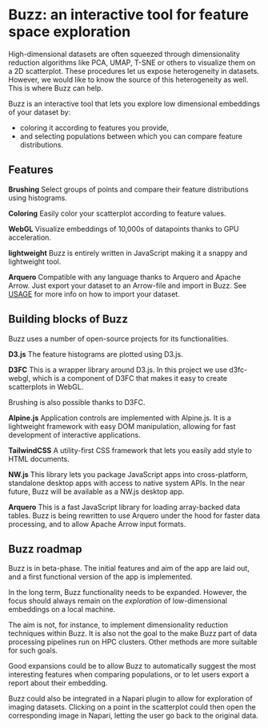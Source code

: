 # Buzz: an interactive tool for feature space exploration

High-dimensional datasets are often squeezed through dimensionality reduction
algorithms like PCA, UMAP, T-SNE or others to visualize them on a 2D scatterplot. 
These procedures let us expose heterogeneity in datasets. However, we would
like to know the source of this heterogeneity as well. This is where Buzz can help.

Buzz is an interactive tool that lets you explore low dimensional embeddings
of your dataset by:
- coloring it according to features you provide,
- and selecting populations between which you can compare feature distributions.

## Features
**Brushing** Select groups of points and compare their feature distributions using histograms.

**Coloring** Easily color your scatterplot according to feature values.

**WebGL** Visualize embeddings of 10,000s of datapoints thanks to GPU acceleration.

**lightweight** Buzz is entirely written in JavaScript making it a snappy and lightweight tool.

**Arquero** Compatible with any language thanks to Arquero and Apache Arrow. Just export 
your dataset to an Arrow-file and import in Buzz. See [USAGE](USAGE.md) for more info
on how to import your dataset.

## Building blocks of Buzz

Buzz uses a number of open-source projects for its functionalities.

**D3.js** The feature histograms are plotted using D3.js. 

**D3FC** This is a wrapper library around D3.js. In this project we use d3fc-webgl,
which is a component of D3FC that makes it easy to create scatterplots in WebGL.

Brushing is also possible thanks to D3FC.

**Alpine.js** Application controls are implemented with Alpine.js. It is a lightweight
framework with easy DOM manipulation, allowing for fast development of interactive
applications.

**TailwindCSS** A utility-first CSS framework that lets you easily add style to
HTML documents.

**NW.js** This library lets you package JavaScript apps into cross-platform, 
standalone desktop apps with access to native system APIs. In the near future, Buzz will
be available as a NW.js desktop app.

**Arquero** This is a fast JavaScript library for loading array-backed data tables.
Buzz is being rewritten to use Arquero under the hood for faster data processing, and
to allow Apache Arrow input formats.

## Buzz roadmap

Buzz is in beta-phase. The initial features and aim of the app are laid out, and 
a first functional version of the app is implemented.

In the long term, Buzz functionality needs to be expanded. However, the focus
should always remain on the *exploration* of low-dimensional embeddings on a local
machine. 

The aim is not, for instance, to implement dimensionality reduction
techniques within Buzz. It is also not the goal to the make Buzz part of data
processing pipelines run on HPC clusters. Other methods are more suitable for 
such goals.

Good expansions could be to allow Buzz to automatically suggest the most 
interesting features when comparing populations, or to let users export a 
report about their embedding.

Buzz could also be integrated in a Napari plugin to allow for exploration of
imaging datasets. Clicking on a point in the scatterplot could then open the 
corresponding image in Napari, letting the user go back to the original data.

